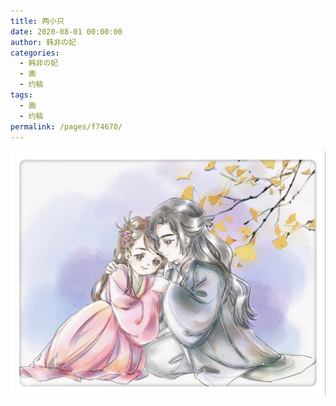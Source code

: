 ```yaml
---
title: 两小只
date: 2020-08-01 00:00:00
author: 韩非の妃
categories: 
  - 韩非の妃
  - 画
  - 约稿
tags: 
  - 画
  - 约稿
permalink: /pages/f74670/
---
```


![2](/img/hfxjq/2.jpg)

<!-- more -->
